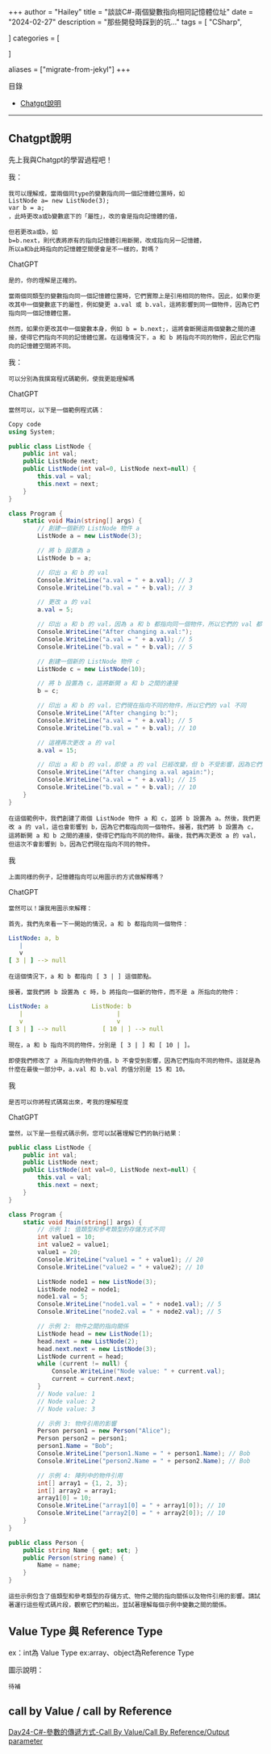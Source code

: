 +++
author = "Hailey"
title = "談談C#-兩個變數指向相同記憶體位址"
date = "2024-02-27"
description = "那些開發時踩到的坑…"
tags = [
    "CSharp",

]
categories = [

]

aliases = ["migrate-from-jekyl"]
+++



目錄
- [Chatgpt說明](#chatgpt說明)

---

## Chatgpt說明
先上我與Chatgpt的學習過程吧！


我：

    我可以理解成，當兩個同type的變數指向同一個記憶體位置時，如
    ListNode a= new ListNode(3);
    var b = a;
    ，此時更改a或b變數底下的「屬性」，改的會是指向記憶體的值，

    但若更改a或b，如
    b=b.next，則代表將原有的指向記憶體引用斷開，改成指向另一記憶體，
    所以a和b此時指向的記憶體空間便會是不一樣的，對嗎？

ChatGPT

    是的，你的理解是正確的。

    當兩個同類型的變數指向同一個記憶體位置時，它們實際上是引用相同的物件。因此，如果你更改其中一個變數底下的屬性，例如變更 a.val 或 b.val，這將影響到同一個物件，因為它們指向同一個記憶體位置。

    然而，如果你更改其中一個變數本身，例如 b = b.next;，這將會斷開這兩個變數之間的連接，使得它們指向不同的記憶體位置。在這種情況下，a 和 b 將指向不同的物件，因此它們指向的記憶體空間將不同。

我：

    可以分別為我撰寫程式碼範例，使我更能理解嗎

ChatGPT

    當然可以，以下是一個範例程式碼：
```c#
Copy code
using System;

public class ListNode {
    public int val;
    public ListNode next;
    public ListNode(int val=0, ListNode next=null) {
        this.val = val;
        this.next = next;
    }
}

class Program {
    static void Main(string[] args) {
        // 創建一個新的 ListNode 物件 a
        ListNode a = new ListNode(3);

        // 將 b 設置為 a
        ListNode b = a;

        // 印出 a 和 b 的 val
        Console.WriteLine("a.val = " + a.val); // 3
        Console.WriteLine("b.val = " + b.val); // 3

        // 更改 a 的 val
        a.val = 5;

        // 印出 a 和 b 的 val，因為 a 和 b 都指向同一個物件，所以它們的 val 都會改變
        Console.WriteLine("After changing a.val:");
        Console.WriteLine("a.val = " + a.val); // 5
        Console.WriteLine("b.val = " + b.val); // 5

        // 創建一個新的 ListNode 物件 c
        ListNode c = new ListNode(10);

        // 將 b 設置為 c，這將斷開 a 和 b 之間的連接
        b = c;

        // 印出 a 和 b 的 val，它們現在指向不同的物件，所以它們的 val 不同
        Console.WriteLine("After changing b:");
        Console.WriteLine("a.val = " + a.val); // 5
        Console.WriteLine("b.val = " + b.val); // 10

        // 這裡再次更改 a 的 val
        a.val = 15;

        // 印出 a 和 b 的 val，即使 a 的 val 已經改變，但 b 不受影響，因為它們現在指向不同的物件
        Console.WriteLine("After changing a.val again:");
        Console.WriteLine("a.val = " + a.val); // 15
        Console.WriteLine("b.val = " + b.val); // 10
    }
}
```

    在這個範例中，我們創建了兩個 ListNode 物件 a 和 c，並將 b 設置為 a。然後，我們更改 a 的 val，這也會影響到 b，因為它們都指向同一個物件。接著，我們將 b 設置為 c，這將斷開 a 和 b 之間的連接，使得它們指向不同的物件。最後，我們再次更改 a 的 val，但這次不會影響到 b，因為它們現在指向不同的物件。

我

    上面同樣的例子，記憶體指向可以用圖示的方式做解釋嗎？


ChatGPT

    當然可以！讓我用圖示來解釋：

    首先，我們先來看一下一開始的情況，a 和 b 都指向同一個物件：

```yaml
ListNode: a, b
   |
   v
[ 3 | ] --> null
```
    在這個情況下，a 和 b 都指向 [ 3 | ] 這個節點。

    接著，當我們將 b 設置為 c 時，b 將指向一個新的物件，而不是 a 所指向的物件：

```yaml
ListNode: a            ListNode: b
   |                          |
   v                          v
[ 3 | ] --> null          [ 10 | ] --> null
```


    現在，a 和 b 指向不同的物件，分別是 [ 3 | ] 和 [ 10 | ]。

    即使我們修改了 a 所指向的物件的值，b 不會受到影響，因為它們指向不同的物件。這就是為什麼在最後一部分中，a.val 和 b.val 的值分別是 15 和 10。

我

    是否可以你將程式碼寫出來，考我的理解程度

ChatGPT

    當然，以下是一些程式碼示例，您可以試著理解它們的執行結果：

```csharp
public class ListNode {
    public int val;
    public ListNode next;
    public ListNode(int val=0, ListNode next=null) {
        this.val = val;
        this.next = next;
    }
}

class Program {
    static void Main(string[] args) {
        // 示例 1: 值類型和參考類型的存儲方式不同
        int value1 = 10;
        int value2 = value1;
        value1 = 20;
        Console.WriteLine("value1 = " + value1); // 20
        Console.WriteLine("value2 = " + value2); // 10

        ListNode node1 = new ListNode(3);
        ListNode node2 = node1;
        node1.val = 5;
        Console.WriteLine("node1.val = " + node1.val); // 5
        Console.WriteLine("node2.val = " + node2.val); // 5

        // 示例 2: 物件之間的指向關係
        ListNode head = new ListNode(1);
        head.next = new ListNode(2);
        head.next.next = new ListNode(3);
        ListNode current = head;
        while (current != null) {
            Console.WriteLine("Node value: " + current.val); 
            current = current.next;
        }
        // Node value: 1
        // Node value: 2
        // Node value: 3

        // 示例 3: 物件引用的影響
        Person person1 = new Person("Alice");
        Person person2 = person1;
        person1.Name = "Bob";
        Console.WriteLine("person1.Name = " + person1.Name); // Bob
        Console.WriteLine("person2.Name = " + person2.Name); // Bob

        // 示例 4: 陣列中的物件引用
        int[] array1 = {1, 2, 3};
        int[] array2 = array1;
        array1[0] = 10;
        Console.WriteLine("array1[0] = " + array1[0]); // 10
        Console.WriteLine("array2[0] = " + array2[0]); // 10
    }
}

public class Person {
    public string Name { get; set; }
    public Person(string name) {
        Name = name;
    }
}
```
    這些示例包含了值類型和參考類型的存儲方式、物件之間的指向關係以及物件引用的影響。請試著運行這些程式碼片段，觀察它們的輸出，並試著理解每個示例中變數之間的關係。


## Value Type 與 Reference Type
ex：int為 Value Type
ex:array、object為Reference Type

圖示說明：

    待補


## call by Value / call by Reference



[Day24-C#-參數的傳遞方式-Call By Value/Call By Reference/Output parameter](<https://ithelp.ithome.com.tw/articles/10213241> "")


